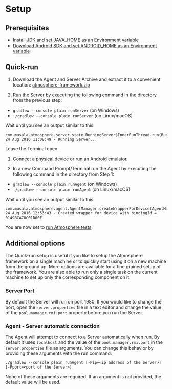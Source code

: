 # Setup
## Prerequisites
 * [Install JDK and set JAVA_HOME as an Environment variable](/setup/jdk.md)
 * [Download Android SDK and set ANDROID_HOME as an Environment variable](/setup/android_sdk.md)

## Quick-run
1. Download the Agent and Server Archive and extract it to a convenient location: [atmosphere-framework.zip](https://github.com/MusalaSoft/atmosphere-docs/releases/latest)

1. Run the Server by executing the following command in the directory from the previous step:  
 * `gradlew --console plain runServer` (on Windows)
 * `./gradlew --console plain runServer` (on Linux/macOS)

 Wait until you see an output similar to this:
 ```
 com.musala.atmosphere.server.state.RunningServer$InnerRunThread.run(RunningServer.java:47) 24 Aug 2016 11:08:49 - Running Server...
 ```

 Leave the Terminal open.

1. Connect a physical device or run an Android emulator.

1. In a new Command Prompt/Terminal run the Agent by executing the following command in the directory from Step 1:  
 * `gradlew --console plain runAgent` (on Windows)
 * `./gradlew --console plain runAgent` (on Linux/macOS)

 Wait until you see an output similar to this:  
 ```
 com.musala.atmosphere.agent.AgentManager.createWrapperForDevice(AgentManager.java:378) 24 Aug 2016 12:53:43 - Created wrapper for device with bindingId = 0149BCA70C01D00F
 ```

You are now set to [run Atmosphere tests](https://github.com/MusalaSoft/atmosphere-docs#atmosphere-tests).

## Additional options
The Quick-run setup is useful if you like to setup the Atmosphere framework on a single machine or to quickly start using it on a new machine from the ground up. More options are available for a fine grained setup of the framework. You are also able to run only a single task on the current machine to set up only the corresponding component on it.

### Server Port
By default the Server will run on port 1980. If you would like to change the port, open the `server.properties` file in a text editor and change the value of the `pool.manager.rmi.port` property before you run the Server.

### Agent - Server automatic connection
The Agent will attempt to connect to a Server automatically when run. By default it uses `localhost` and the value of the `pool.manager.rmi.port` in the `server.properties` file as arguments. You can change this behavior by providing these arguments with the run command:
```
./gradlew --console plain runAgent [-Pip=<ip address of the Server>] [-Pport=<port of the Server>]
```

None of these arguments are required. If an argument is not provided, the default value will be used.

